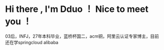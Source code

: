 # Hi there , I'm Dduo ！ Nice to meet you ！

03后，INFJ，27年本科毕业，蓝桥杯国二，acm铜，阿里云认证专家博主，目前还在学springcloud alibaba
